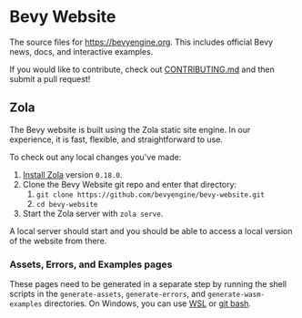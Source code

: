 # Bevy Website

The source files for <https://bevyengine.org>. This includes official Bevy news, docs, and interactive examples.

If you would like to contribute, check out [CONTRIBUTING.md](/CONTRIBUTING.md) and then submit a pull request!

## Zola

The Bevy website is built using the Zola static site engine. In our experience, it is fast, flexible, and straightforward to use.

To check out any local changes you've made:

1. [Install Zola](https://www.getzola.org/documentation/getting-started/installation/) version `0.18.0`.
2. Clone the Bevy Website git repo and enter that directory:
   1. `git clone https://github.com/bevyengine/bevy-website.git`
   2. `cd bevy-website`
3. Start the Zola server with `zola serve`.

A local server should start and you should be able to access a local version of the website from there.

### Assets, Errors, and Examples pages

These pages need to be generated in a separate step by running the shell scripts in the `generate-assets`, `generate-errors`, and `generate-wasm-examples` directories. On Windows, you can use [WSL](https://learn.microsoft.com/en-us/windows/wsl/install) or [git bash](https://gitforwindows.org/).
